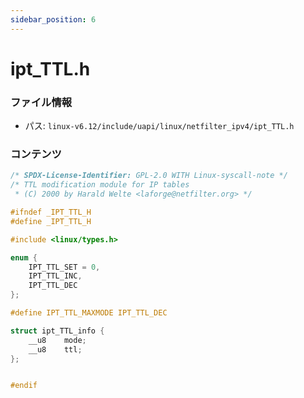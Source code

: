 ```yaml
---
sidebar_position: 6
---
```

# ipt_TTL.h

### ファイル情報

- パス: `linux-v6.12/include/uapi/linux/netfilter_ipv4/ipt_TTL.h`

### コンテンツ

```h
/* SPDX-License-Identifier: GPL-2.0 WITH Linux-syscall-note */
/* TTL modification module for IP tables
 * (C) 2000 by Harald Welte <laforge@netfilter.org> */

#ifndef _IPT_TTL_H
#define _IPT_TTL_H

#include <linux/types.h>

enum {
	IPT_TTL_SET = 0,
	IPT_TTL_INC,
	IPT_TTL_DEC
};

#define IPT_TTL_MAXMODE	IPT_TTL_DEC

struct ipt_TTL_info {
	__u8	mode;
	__u8	ttl;
};


#endif

```
